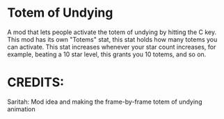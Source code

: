 # Totem of Undying

A mod that lets people activate the totem of undying by hitting the C key.
This mod has its own "Totems" stat, this stat holds how many totems you can activate.
This stat increases whenever your star count increases, for example, beating a 10 star level, this grants you 10 totems, and so on.

# CREDITS:
Saritah: Mod idea and making the frame-by-frame totem of undying animation